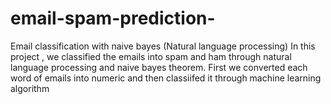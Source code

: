 # email-spam-prediction-
Email classification with naive bayes (Natural language processing)
In this project , we classified the emails into spam and ham through natural language processing and naive bayes theorem. First we converted each word of emails into numeric and then 
classiifed it through machine learning algorithm 
